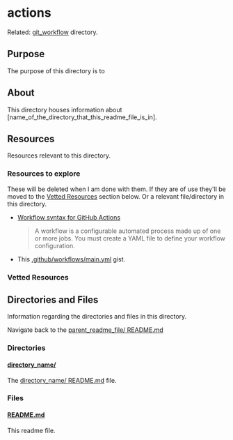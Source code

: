# actions

Related: [git_workflow](../git_workflow/) directory.

## Purpose

The purpose of this directory is to <!-- [...]. -->

## About

This directory houses information about [name_of_the_directory_that_this_readme_file_is_in].

<!-- [Some information about this directory.] -->

## Resources

Resources relevant to this directory.

### Resources to explore

These will be deleted when I am done with them. If they are of use they'll be moved to the [Vetted Resources](#vetted-resources) section below. Or a relevant file/directory in this directory.

- [Workflow syntax for GitHub Actions](https://docs.github.com/en/actions/using-workflows/workflow-syntax-for-github-actions)

  > A workflow is a configurable automated process made up of one or more jobs. You must create a YAML file to define your workflow configuration.

- This [.github/workflows/main.yml](https://github.com/teambit/bit-with-github-actions/blob/master/.github/workflows/main.yml) gist.

### Vetted Resources

## Directories and Files

Information regarding the directories and files in this directory.

<!-- TODO: Consider changing

Navigate back to the [parent_readme_file/ README.md](../README.md)

to

Navigate back to the parent readme file.

or to

Navigate back to the readme file in the parent directory.

or to

Navigate back to the <parent_directory> [README.md](../README.md) file.

If so update all files....

-->

Navigate back to the [parent_readme_file/ README.md](../README.md)

### Directories

#### [directory_name/](./path_to_directory)

<!-- [About_this_directory.]

[More_info_about_this_directory.] -->

The [directory_name/ README.md](./directory_name/README.md) file.

### Files

<!-- #### [name_of_other_file_in_here.extension]()

[About_this_file.]

[More_info_about_this_file.] -->

#### [README.md](./README.md)

This readme file.
